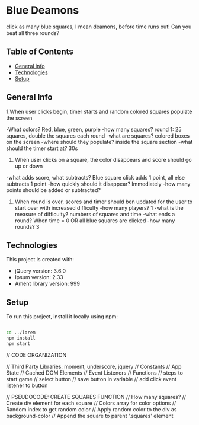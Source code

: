 # Blue Deamons

click as many blue squares, I mean deamons, before time runs out! Can you beat all three rounds?

## Table of Contents

* [General info](#general-info)
* [Technologies](#technologies)
* [Setup](#setup)

## General Info

1.When user clicks begin, timer starts and random colored squares populate the screen

-What colors? Red, blue, green, purple
-how many squares? round 1: 25 squares, double the squares each round
-what are squares? colored boxes on the screen
-where should they populate? inside the square section
-what should the timer start at? 30s

1. When user clicks on a square, the color disappears and score should go up or down

-what adds score, what subtracts? Blue square click adds 1 point, all else subtracts 1 point
-how quickly should it disappear? Immediately
-how many points should be added or subtracted?

1. When round is over, scores and timer should ben updated for the user to start over with increased difficulty
-how many players? 1
-what is the measure of difficulty? numbers of squares and time
-what ends a round? When time = 0 OR all blue squares are clicked
-how many rounds? 3

## Technologies

This project is created with:

* jQuery version: 3.6.0
* Ipsum version: 2.33
* Ament library version: 999

## Setup

To run this project, install it locally using npm:

```bash

cd ../lorem
npm install
npm start
```
// CODE ORGANIZATION

// Third Party Libraries: moment, underscore, jquery
// Constants
// App State
// Cached DOM Elements
// Event Listeners
// Functions
// steps to start game
    // select button
    // save button in variable
    // add click event listener to button

// PSEUDOCODE: CREATE SQUARES FUNCTION
// How many squares?
// Create div element for each square
// Colors array for color options
// Random index to get random color
// Apply random color to the div as background-color
// Append the square to parent '.squares' element

